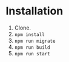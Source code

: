 # Installation
1. Clone.
2. `npm install`
3. `npm run migrate`
4. `npm run build`
5. `npm run start`
